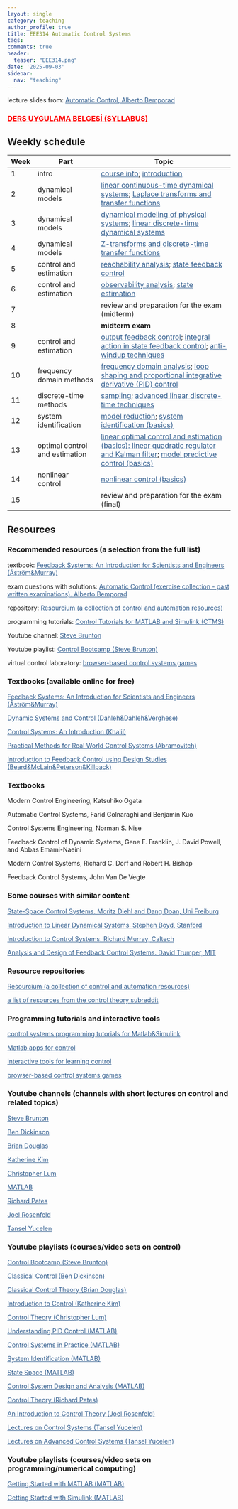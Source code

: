 ```yaml
---
layout: single
category: teaching
author_profile: true
title: EEE314 Automatic Control Systems
tags:
comments: true
header:
  teaser: "EEE314.png"
date: '2025-09-03'
sidebar:
  nav: "teaching"
---
```


lecture slides from: <a href="https://cse.lab.imtlucca.it/~bemporad/automatic_control_course.html" style="color: #2d5a8c">Automatic Control, Alberto Bemporad</a>

### <a href="https://docs.google.com/document/d/1m0sHJP3tsaNEzsFSmeco6J3xXq9bmP8BcTLOLCU1VDA/" style="color: #FF0000">DERS UYGULAMA BELGESİ (SYLLABUS)</a>

## Weekly schedule

| Week | Part | Topic |
| ------------- | ------------- | ------------- |
| 1 | intro | <a href="https://sirmatel.github.io/assets/files/teaching_intros/EEE314-info.pdf" style="color: #2d5a8c">course info</a>; <a href="http://cse.lab.imtlucca.it/~bemporad/teaching/ac/pdf/01-Introduction.pdf" style="color: #2d5a8c">introduction</a> |
| 2 | dynamical models | <a href="http://cse.lab.imtlucca.it/~bemporad/teaching/ac/pdf/02-TC_sys.pdf" style="color: #2d5a8c">linear continuous-time dynamical systems</a>; <a href="http://cse.lab.imtlucca.it/~bemporad/teaching/ac/pdf/03-transfer-functions-laplace.pdf" style="color: #2d5a8c">Laplace transforms and transfer functions</a> |
| 3 | dynamical models | <a href="http://cse.lab.imtlucca.it/~bemporad/teaching/ac/pdf/03-modeling.pdf" style="color: #2d5a8c">dynamical modeling of physical systems</a>; <a href="http://cse.lab.imtlucca.it/~bemporad/teaching/ac/pdf/04a-TD_sys.pdf" style="color: #2d5a8c">linear discrete-time dynamical systems</a> |
| 4 | dynamical models | <a href="http://cse.lab.imtlucca.it/~bemporad/teaching/ac/pdf/04b-zeta.pdf" style="color: #2d5a8c">Z-transforms and discrete-time transfer functions</a> |
| 5 | control and estimation | <a href="http://cse.lab.imtlucca.it/~bemporad/teaching/ac/pdf/05a-reachability.pdf" style="color: #2d5a8c">reachability analysis</a>; <a href="http://cse.lab.imtlucca.it/~bemporad/teaching/ac/pdf/05b-pole-placement.pdf" style="color: #2d5a8c">state feedback control</a> |
| 6 | control and estimation | <a href="http://cse.lab.imtlucca.it/~bemporad/teaching/ac/pdf/06a-observability.pdf" style="color: #2d5a8c">observability analysis</a>; <a href="http://cse.lab.imtlucca.it/~bemporad/teaching/ac/pdf/06b-estimator.pdf" style="color: #2d5a8c">state estimation</a> |
| 7 |  | review and preparation for the exam (midterm) |
| 8 |  | **midterm exam** |
| 9 | control and estimation | <a href="http://cse.lab.imtlucca.it/~bemporad/teaching/ac/pdf/07-output_feedback.pdf" style="color: #2d5a8c">output feedback control</a>; <a href="http://cse.lab.imtlucca.it/~bemporad/teaching/ac/pdf/08-integral-action.pdf" style="color: #2d5a8c">integral action in state feedback control</a>; <a href="http://cse.lab.imtlucca.it/~bemporad/teaching/ac/pdf/AC2-09-AntiWindup.pdf" style="color: #2d5a8c">anti-windup techniques</a> |
| 10 | frequency domain methods | <a href="http://cse.lab.imtlucca.it/~bemporad/teaching/ac/pdf/AC2-01-frequency_analysis.pdf" style="color: #2d5a8c">frequency domain analysis</a>; <a href="http://cse.lab.imtlucca.it/~bemporad/teaching/ac/pdf/AC2-02-LoopShaping.pdf" style="color: #2d5a8c">loop shaping and proportional integrative derivative (PID) control</a> |
| 11 | discrete-time methods | <a href="http://cse.lab.imtlucca.it/~bemporad/teaching/ac/pdf/AC2-03-Sampling.pdf" style="color: #2d5a8c">sampling</a>; <a href="http://cse.lab.imtlucca.it/~bemporad/teaching/ac/pdf/AC2-05-Advanced_Linear.pdf" style="color: #2d5a8c">advanced linear discrete-time techniques</a> |
| 12 | system identification | <a href="http://cse.lab.imtlucca.it/~bemporad/teaching/ac/pdf/AC2-07-Model_Reduction.pdf" style="color: #2d5a8c">model reduction</a>; <a href="http://cse.lab.imtlucca.it/~bemporad/teaching/ac/pdf/AC2-08-System_Identification.pdf" style="color: #2d5a8c">system identification (basics)</a> |
| 13 | optimal control and estimation | <a href="http://cse.lab.imtlucca.it/~bemporad/teaching/ac/pdf/AC2-04-LQR-Kalman.pdf" style="color: #2d5a8c">linear optimal control and estimation (basics): linear quadratic regulator and Kalman filter</a>; <a href="http://cse.lab.imtlucca.it/~bemporad/teaching/ac/pdf/AC2-10-MPC.pdf" style="color: #2d5a8c">model predictive control (basics)</a> |
| 14 | nonlinear control | <a href="http://cse.lab.imtlucca.it/~bemporad/teaching/ac/pdf/AC2-06-Nonlinear.pdf" style="color: #2d5a8c">nonlinear control (basics)</a> |
| 15 |  | review and preparation for the exam (final) |

## Resources

### Recommended resources (a selection from the full list)

textbook: <a href="https://www.cds.caltech.edu/~murray/books/AM08/pdf/fbs-public_24Jul2020.pdf" style="color: #2d5a8c">Feedback Systems: An Introduction for Scientists and Engineers (Åström&Murray)</a>

exam questions with solutions: <a href="https://cse.lab.imtlucca.it/~bemporad/automatic_control_course.html" style="color: #2d5a8c">Automatic Control (exercise collection - past written examinations). Alberto Bemporad</a>

repository: <a href="https://resourcium.org/explore" style="color: #2d5a8c">Resourcium (a collection of control and automation resources)</a>

programming tutorials: <a href="https://ctms.engin.umich.edu/CTMS/index.php?aux=Home" style="color: #2d5a8c">Control Tutorials for MATLAB and Simulink (CTMS)</a>

Youtube channel: <a href="https://www.youtube.com/c/Eigensteve" style="color: #2d5a8c">Steve Brunton</a>

Youtube playlist: <a href="https://www.youtube.com/playlist?list=PLMrJAkhIeNNR20Mz-VpzgfQs5zrYi085m" style="color: #2d5a8c">Control Bootcamp (Steve Brunton)</a>

virtual control laboratory: <a href="https://janismac.github.io/ControlChallenges/" style="color: #2d5a8c">browser-based control systems games</a>

### Textbooks (available online for free)

<a href="https://www.cds.caltech.edu/~murray/books/AM08/pdf/fbs-public_24Jul2020.pdf" style="color: #2d5a8c">Feedback Systems: An Introduction for Scientists and Engineers (Åström&Murray)</a>

<a href="https://eng.libretexts.org/Bookshelves/Industrial_and_Systems_Engineering/Book%3A_Dynamic_Systems_and_Control_(Dahleh_Dahleh_and_Verghese)" style="color: #2d5a8c">Dynamic Systems and Control (Dahleh&Dahleh&Verghese)</a>

<a href="https://docs.google.com/forms/d/e/1FAIpQLSeABECySpr4LMPo_4LtaCEFih4EuIHzDOEzDGhSmc0rp542vw/viewform" style="color: #2d5a8c">Control Systems: An Introduction (Khalil)</a>

<a href="https://dabramovitch.com/pubs/practical_methods_book_5a.pdf" style="color: #2d5a8c">Practical Methods for Real World Control Systems (Abramovitch)</a>

<a href="https://drive.google.com/file/d/1DxioCcBOJl-DoIBkDm8J2_ThItXbGx6e" style="color: #2d5a8c">Introduction to Feedback Control using Design Studies (Beard&McLain&Peterson&Killpack)</a>

### Textbooks

Modern Control Engineering, Katsuhiko Ogata

Automatic Control Systems, Farid Golnaraghi and Benjamin Kuo

Control Systems Engineering, Norman S. Nise

Feedback Control of Dynamic Systems, Gene F. Franklin, J. David Powell, and Abbas Emami-Naeini

Modern Control Systems, Richard C. Dorf and Robert H. Bishop

Feedback Control Systems, John Van De Vegte

### Some courses with similar content

<a href="https://www.syscop.de/teaching/ss2019/state-space-control-systems" style="color: #2d5a8c">State-Space Control Systems. Moritz Diehl and Dang Doan, Uni Freiburg</a>

<a href="https://see.stanford.edu/Course/EE263" style="color: #2d5a8c">Introduction to Linear Dynamical Systems. Stephen
Boyd, Stanford</a>

<a href="https://murray.cds.caltech.edu/CDS_101/110" style="color: #2d5a8c">Introduction to Control Systems. Richard Murray, Caltech</a>

<a href="https://ocw.mit.edu/courses/2-14-analysis-and-design-of-feedback-control-systems-spring-2014/" style="color: #2d5a8c">Analysis and Design of Feedback Control Systems. David Trumper, MIT</a>

### Resource repositories

<a href="https://resourcium.org/explore" style="color: #2d5a8c">Resourcium (a collection of control and automation resources)</a>

<a href="https://www.reddit.com/r/ControlTheory/wiki/resources/" style="color: #2d5a8c">a list of resources from the control theory subreddit</a>

### Programming tutorials and interactive tools

<a href="https://ctms.engin.umich.edu/CTMS/index.php?aux=Home" style="color: #2d5a8c">control systems programming tutorials for Matlab&Simulink</a>

<a href="https://www.ist.uni-stuttgart.de/teaching/elearning/matlab-apps/" style="color: #2d5a8c">Matlab apps for control</a>

<a href="https://w3.ual.es/personal/joguzman/material_docente_itools.shtml" style="color: #2d5a8c">interactive tools for learning control</a>

<a href="https://janismac.github.io/ControlChallenges/" style="color: #2d5a8c">browser-based control systems games</a>

### Youtube channels (channels with short lectures on control and related topics)

<a href="https://www.youtube.com/c/Eigensteve" style="color: #2d5a8c">Steve Brunton</a>

<a href="https://www.youtube.com/@LearnGandC" style="color: #2d5a8c">Ben Dickinson</a>

<a href="https://www.youtube.com/user/ControlLectures" style="color: #2d5a8c">Brian Douglas</a>

<a href="https://www.youtube.com/@katkimshow" style="color: #2d5a8c">Katherine Kim</a>

<a href="https://www.youtube.com/@ChristopherLum" style="color: #2d5a8c">Christopher Lum</a>

<a href="https://www.youtube.com/@MATLAB" style="color: #2d5a8c">MATLAB</a>

<a href="https://www.youtube.com/@richard_pates" style="color: #2d5a8c">Richard Pates</a>

<a href="https://www.youtube.com/@JoelRosenfeld" style="color: #2d5a8c">Joel Rosenfeld</a>

<a href="https://www.youtube.com/@tyucelen" style="color: #2d5a8c">Tansel Yucelen</a>

### Youtube playlists (courses/video sets on control)

<a href="https://www.youtube.com/playlist?list=PLMrJAkhIeNNR20Mz-VpzgfQs5zrYi085m" style="color: #2d5a8c">Control Bootcamp (Steve Brunton)</a>

<a href="https://www.youtube.com/playlist?list=PLcmbTy9X3gXulC8ZM0qndu8TbMgobCNPg" style="color: #2d5a8c">Classical Control (Ben Dickinson)</a>

<a href="https://www.youtube.com/playlist?list=PLUMWjy5jgHK1NC52DXXrriwihVrYZKqjk" style="color: #2d5a8c">Classical Control Theory (Brian Douglas)</a>

<a href="https://www.youtube.com/playlist?list=PLmK1EnKxphikZ4mmCz2NccSnHZb7v1wV-" style="color: #2d5a8c">Introduction to Control (Katherine Kim)</a>

<a href="https://www.youtube.com/playlist?list=PLxdnSsBqCrrF9KOQRB9ByfB0EUMwnLO9o" style="color: #2d5a8c">Control Theory (Christopher Lum)</a>

<a href="https://www.youtube.com/playlist?list=PLn8PRpmsu08pQBgjxYFXSsODEF3Jqmm-y" style="color: #2d5a8c">Understanding PID Control (MATLAB)</a>

<a href="https://www.youtube.com/playlist?list=PLn8PRpmsu08pFBqgd_6Bi7msgkWFKL33b" style="color: #2d5a8c">Control Systems in Practice (MATLAB)</a>

<a href="https://www.youtube.com/playlist?list=PLn8PRpmsu08p5KkY8_P8G6fJhelUHHi6b" style="color: #2d5a8c">System Identification (MATLAB)</a>

<a href="https://www.youtube.com/playlist?list=PLn8PRpmsu08podBgFw66-IavqU2SqPg_w" style="color: #2d5a8c">State Space (MATLAB)</a>

<a href="https://www.youtube.com/playlist?list=PLn8PRpmsu08qqzGklWmIZVEbaNAy4GdQ7" style="color: #2d5a8c">Control System Design and Analysis (MATLAB)</a>

<a href="https://www.youtube.com/playlist?list=PLBYGwR1BU9CEwbxNqktTJYdnFryjykoee" style="color: #2d5a8c">Control Theory (Richard Pates)</a>

<a href="https://www.youtube.com/playlist?list=PLldiDnQu2phvCb1QQhanJYm7A6xzEoC3F" style="color: #2d5a8c">An Introduction to Control Theory (Joel Rosenfeld)</a>

<a href="https://www.youtube.com/playlist?list=PLW4eqbV8qk8a7T-HyEXfpuL1e-Eh7vHCP" style="color: #2d5a8c">Lectures on Control Systems (Tansel Yucelen)</a>

<a href="https://www.youtube.com/playlist?list=PLW4eqbV8qk8bMSgwmNV6r_9_jKmFvu7Y-" style="color: #2d5a8c">Lectures on Advanced Control Systems (Tansel Yucelen)</a>

### Youtube playlists (courses/video sets on programming/numerical computing)

<a href="https://www.youtube.com/playlist?list=PL7CAABC40B2825C8B" style="color: #2d5a8c">Getting Started with MATLAB (MATLAB)</a>

<a href="https://www.youtube.com/playlist?list=PL484BA2AD3AE4C2D0" style="color: #2d5a8c">Getting Started with Simulink (MATLAB)</a>


